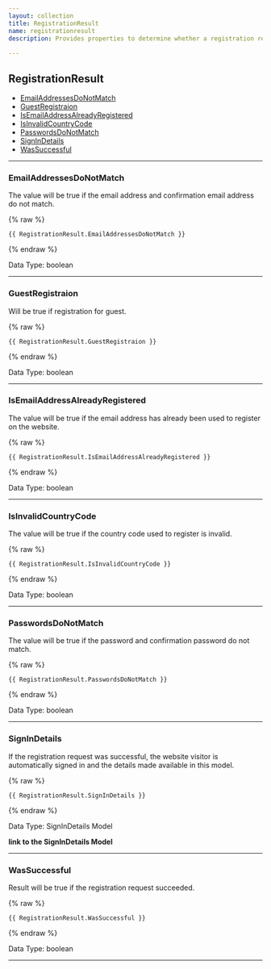```yaml
---
layout: collection
title: RegistrationResult
name: registrationresult
description: Provides properties to determine whether a registration request was successful or not.
 
---
```


## RegistrationResult

* [EmailAddressesDoNotMatch](#emailaddressesdonotmatch)
* [GuestRegistraion](#guestregistraion)
* [IsEmailAddressAlreadyRegistered](#isemailaddressalreadyregistered)
* [IsInvalidCountryCode](#isinvalidcountrycode)
* [PasswordsDoNotMatch](#passwordsdonotmatch)
* [SignInDetails](#signindetails)
* [WasSuccessful](#wassuccessful)

---

<a name="emailaddressesdonotmatch"></a>
### EmailAddressesDoNotMatch
The value will be true if the email address and confirmation email address do not match.

{% raw %}
```liquid
{{ RegistrationResult.EmailAddressesDoNotMatch }}

```
{% endraw %}

Data Type: boolean

---

<a name="guestregistraion"></a>
### GuestRegistraion
Will be true if registration for guest.

{% raw %}
```liquid
{{ RegistrationResult.GuestRegistraion }}

```
{% endraw %}

Data Type: boolean

---

<a name="isemailaddressalreadyregistered"></a>
### IsEmailAddressAlreadyRegistered
The value will be true if the email address has already been used to register on the website.

{% raw %}
```liquid
{{ RegistrationResult.IsEmailAddressAlreadyRegistered }}

```
{% endraw %}

Data Type: boolean

---

<a name="isinvalidcountrycode"></a>
### IsInvalidCountryCode
The value will be true if the country code used to register is invalid.

{% raw %}
```liquid
{{ RegistrationResult.IsInvalidCountryCode }}

```
{% endraw %}

Data Type: boolean

---

<a name="passwordsdonotmatch"></a>
### PasswordsDoNotMatch
The value will be true if the password and confirmation password do not match.

{% raw %}
```liquid
{{ RegistrationResult.PasswordsDoNotMatch }}

```
{% endraw %}

Data Type: boolean

---

<a name="signindetails"></a>
### SignInDetails
If the registration request was successful, the website visitor is automatically signed in and the details made available in this model.

{% raw %}
```liquid
{{ RegistrationResult.SignInDetails }}

```
{% endraw %}

Data Type: SignInDetails Model

__link to the SignInDetails Model__

---

<a name="wassuccessful"></a>
### WasSuccessful
Result will be true if the registration request succeeded.

{% raw %}
```liquid
{{ RegistrationResult.WasSuccessful }}

```
{% endraw %}

Data Type: boolean

---